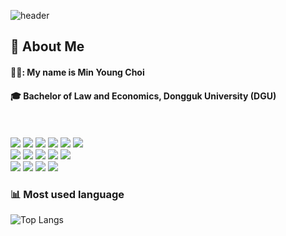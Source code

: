 ![header](https://capsule-render.vercel.app/api?type=rounded&color=gradient&customColorList=0,2,2,5,30&section=header&text=🤍%20Welcome%20%to%20%Ming's%20git%20🤍&fontSize=50&theme=radical)

  
</div>

<div>
  <!--Body-->
  
  ## 👀 About Me
  #### 👩‍💻: My name is Min Young Choi 
  #### :mortar_board: Bachelor of Law and Economics, Dongguk University (DGU) 
  
  <br/>
  <br/>
  

 <!--Java-->
   <img src="https://img.shields.io/badge/java-007396?style=for-the-badge&logo=java&logoColor=white"> 
   <img src="https://img.shields.io/badge/html5-E34F26?style=for-the-badge&logo=html5 html5&logoColor=black">
   <img src="https://img.shields.io/badge/javascript-F7DF1E?style=for-the-badge&logo=javascript javascript&logoColor=black">
   <img src="https://img.shields.io/badge/css3-1572B6?style=for-the-badge&logo=css3 css3&logoColor=black">
   <img src="https://img.shields.io/badge/springboot-6DB33F?style=for-the-badge&logo=springboot springboot&logoColor=black">
   <img src="https://img.shields.io/badge/kotlin-7F52FF?style=for-the-badge&logo=springboot springboot&logoColor=black">
      </br>
   <img src="https://img.shields.io/badge/linux-FCC624?style=for-the-badge&logo=linux linux&logoColor=black">
   <img src="https://img.shields.io/badge/ubuntu-E95420?style=for-the-badge&logo=ubuntu ubuntu&logoColor=black">
   <img src="https://img.shields.io/badge/oracle-F80000?style=for-the-badge&logo=oracle oracle&logoColor=black">

   <img src="https://img.shields.io/badge/docker-2496ED?style=for-the-badge&logo=docker docker&logoColor=black">
   <img src="https://img.shields.io/badge/visualstudiocode-007ACC?style=for-the-badge&logo=visualstudiocode visualstudiocode&logoColor=black">
   </br>
   <img src="https://img.shields.io/badge/eclipseide-2C2255?style=for-the-badge&logo=eclipseide eclipseide&logoColor=black">
   <img src="https://img.shields.io/badge/intellijidea-000000?style=for-the-badge&logo=intellijidea intellijidea&logoColor=black">
   <img src="https://img.shields.io/badge/git-F05032?style=for-the-badge&logo=git git&logoColor=black">
   <img src="https://img.shields.io/badge/slack-4A154B?style=for-the-badge&logo=slack slack&logoColor=black">
   
   ### 📊 Most used language <br>
![Top Langs](https://github-readme-stats.vercel.app/api/top-langs/?username=Mingmin99&layout=compact&theme=dracula)


  
</div>
<!--
**Mingmin99/Mingmin99** is a ✨ _special_ ✨ repository because its `README.md` (this file) appears on your GitHub profile.

Here are some ideas to get you started:

- 🔭 I’m currently working on ...
- 🌱 I’m currently learning ...
- 👯 I’m looking to collaborate on ...
- 🤔 I’m looking for help with ...
- 💬 Ask me about ...
- 📫 How to reach me: ...
- 😄 Pronouns: ...
- ⚡ Fun fact: ...
-->

